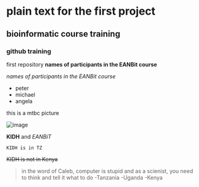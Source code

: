 # plain  text for the first project

## bioinformatic course training

### github training
first repository 
**names of participants in the EANBit course**

*names of participants in the EANBit course*
* peter
* michael
* angela


this is a mtbc picture 

![image](https://upload.wikimedia.org/wikipedia/commons/c/cd/Mycobacterium_tuberculosis_Bacteria_%2816843981465%29.jpg)


**KIDH** and _EANBiT_

``KIDH is in TZ``

~~KIDH is not in Kenya~~

>in the word of Caleb, computer is stupid and as a scienist, you need to think and tell it what to do
-Tanzania
-Uganda
-Kenya
